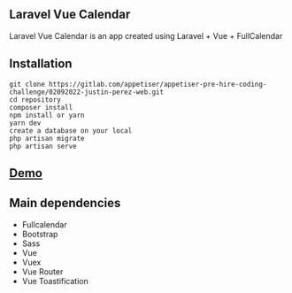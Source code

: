 ## Laravel Vue Calendar

Laravel Vue Calendar is an app created using Laravel + Vue + FullCalendar

## Installation

```
git clone https://gitlab.com/appetiser/appetiser-pre-hire-coding-challenge/02092022-justin-perez-web.git
cd repository
composer install
npm install or yarn
yarn dev
create a database on your local
php artisan migrate
php artisan serve
```

## <a href="https://laravel-vue-calendar.herokuapp.com/">Demo</a>

## Main dependencies

<ul> 
  <li>Fullcalendar</li>
  <li>Bootstrap</li>
  <li>Sass</li>
  <li>Vue</li>
  <li>Vuex</li>
  <li>Vue Router</li>
  <li>Vue Toastification</li>
</ul>
